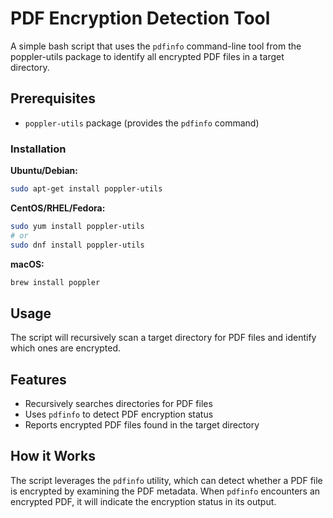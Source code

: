 # PDF Encryption Detection Tool

A simple bash script that uses the `pdfinfo` command-line tool from the poppler-utils package to identify all encrypted PDF files in a target directory.

## Prerequisites

- `poppler-utils` package (provides the `pdfinfo` command)

### Installation

**Ubuntu/Debian:**
```bash
sudo apt-get install poppler-utils
```

**CentOS/RHEL/Fedora:**
```bash
sudo yum install poppler-utils
# or
sudo dnf install poppler-utils
```

**macOS:**
```bash
brew install poppler
```

## Usage

The script will recursively scan a target directory for PDF files and identify which ones are encrypted.

## Features

- Recursively searches directories for PDF files
- Uses `pdfinfo` to detect PDF encryption status
- Reports encrypted PDF files found in the target directory

## How it Works

The script leverages the `pdfinfo` utility, which can detect whether a PDF file is encrypted by examining the PDF metadata. When `pdfinfo` encounters an encrypted PDF, it will indicate the encryption status in its output.
